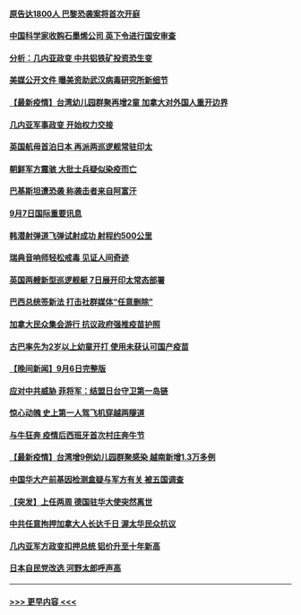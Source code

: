 #### [原告达1800人 巴黎恐袭案将首次开庭](../pages/prog202/a103210301.md?t=09080301) 
#### [中国科学家收购石墨烯公司 英下令进行国安审查](../pages/prog202/a103210232.md?t=09080301) 
#### [分析：几内亚政变 中共铝铁矿投资恐生变](../pages/prog202/a103210257.md?t=09080301) 
#### [美媒公开文件 曝美资助武汉病毒研究所新细节](../pages/prog202/a103210139.md?t=09080301) 
#### [【最新疫情】台湾幼儿园群聚再增2童 加拿大对外国人重开边界](../pages/prog202/a103210226.md?t=09080301) 
#### [几内亚军事政变 开始权力交接](../pages/prog202/a103210207.md?t=09080301) 
#### [英国航母首泊日本 再派两巡逻舰常驻印太](../pages/prog202/a103210176.md?t=09080301) 
#### [朝鲜军方震骇 大批士兵疑似染疫而亡](../pages/prog202/a103210076.md?t=09080301) 
#### [巴基斯坦遭恐袭 称袭击者来自阿富汗](../pages/prog202/a103210098.md?t=09080301) 
#### [9月7日国际重要讯息](../pages/prog202/a103209950.md?t=09080301) 
#### [韩潜射弹道飞弹试射成功 射程约500公里](../pages/prog202/a103209897.md?t=09080301) 
#### [瑞典音响师轻松戒毒 见证人间奇迹](../pages/prog202/a103209905.md?t=09080301) 
#### [英国两艘新型巡逻舰艇 7日展开印太常态部署](../pages/prog202/a103209823.md?t=09080301) 
#### [巴西总统签新法 打击社群媒体“任意删除”](../pages/prog202/a103209815.md?t=09080301) 
#### [加拿大民众集会游行 抗议政府强推疫苗护照](../pages/prog202/a103209555.md?t=09080301) 
#### [古巴率先为2岁以上幼童开打 使用未获认可国产疫苗](../pages/prog202/a103209729.md?t=09080301) 
#### [【晚间新闻】9月6日完整版](../pages/prog202/a103209583.md?t=09080301) 
#### [应对中共威胁 菲将军：结盟日台守卫第一岛链](../pages/prog202/a103209538.md?t=09080301) 
#### [惊心动魄 史上第一人驾飞机穿越两隧道](../pages/prog202/a103209438.md?t=09080301) 
#### [与牛狂奔 疫情后西班牙首次村庄奔牛节](../pages/prog202/a103209436.md?t=09080301) 
#### [【最新疫情】台湾增9例幼儿园群聚感染 越南新增1.3万多例](../pages/prog202/a103209416.md?t=09080301) 
#### [中国华大产前基因检测盒疑与军方有关 被五国调查](../pages/prog202/a103209324.md?t=09080301) 
#### [【突发】上任两周 德国驻华大使突然离世](../pages/prog202/a103209311.md?t=09080301) 
#### [中共任意拘押加拿大人长达千日 渥太华民众抗议](../pages/prog202/a103209290.md?t=09080301) 
#### [几内亚军方政变扣押总统 铝价升至十年新高](../pages/prog202/a103209240.md?t=09080301) 
#### [日本自民党改选 河野太郎呼声高](../pages/prog202/a103209238.md?t=09080301) 

----
#### [ >>> 更早内容 <<< ](../indexes/prog202-earlier.md)
